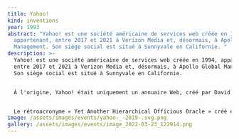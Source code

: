 ```yaml
---
title: Yahoo!
kind: inventions
year: 1993
abstract: "Yahoo! est une société américaine de services web créée en 1994,
  appartenant, entre 2017 et 2021 à Verizon Media et, désormais, à Apollo Global
  Management. Son siège social est situé à Sunnyvale en Californie. "
description: >-
  Yahoo! est une société américaine de services web créée en 1994, appartenant,
  entre 2017 et 2021 à Verizon Media et, désormais, à Apollo Global Management.
  Son siège social est situé à Sunnyvale en Californie. 


  À l'origine, Yahoo! était uniquement un annuaire Web, créé par David Filo et Jerry Yang à l'université Stanford en janvier 1994, puis l'entreprise a été fondée en mars 1995. Selon Alexa Internet, Yahoo! était le site web le plus visité en 2004. Le réseau des sites Yahoo! a servi plus de trois milliards de pages par jour en octobre 2004. Yahoo! propose de nombreux autres services gratuits et payants, dont un moteur de recherche, des boîtes à courrier électronique, de la messagerie instantanée, de l'hébergement web et des portails (actualités, finances, etc).


  Le rétroacronyme « Yet Another Hierarchical Officious Oracle » créé en avril 1994 est souvent cité comme signification, mais ses créateurs Jerry Yang et David Filo, qui devaient choisir un nom de projet commençant par un « Y » pour s'inscrire dans la nomenclature des projets informatiques de l'université Stanford, affirment avoir choisi le nom à cause des « Yahoos », nom donné aux humains dans le dernier des Voyages de Gulliver de Jonathan Swift.
image: /assets/images/events/yahoo-_-2019-.svg.png
gallery: /assets/images/events/image_2022-03-23_122914.png
---
```

